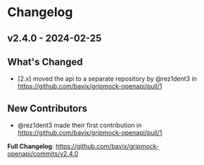 # Changelog

## v2.4.0 - 2024-02-25

## What's Changed
* [2.x] moved the api to a separate repository by @rez1dent3 in https://github.com/bavix/gripmock-openapi/pull/1

## New Contributors
* @rez1dent3 made their first contribution in https://github.com/bavix/gripmock-openapi/pull/1

**Full Changelog**: https://github.com/bavix/gripmock-openapi/commits/v2.4.0

